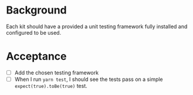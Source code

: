 # Background

Each kit should have a provided a unit testing framework fully installed and configured to be used.

# Acceptance

- [ ] Add the chosen testing framework
- [ ] When I run `yarn test`, I should see the tests pass on a simple `expect(true).toBe(true)` test.
